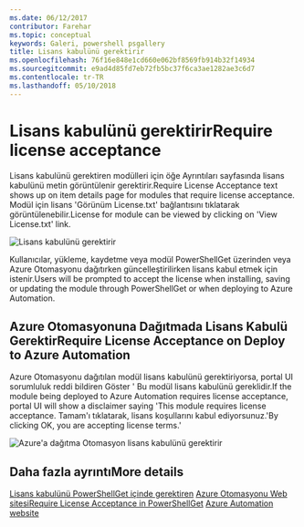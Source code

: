 ```yaml
---
ms.date: 06/12/2017
contributor: Farehar
ms.topic: conceptual
keywords: Galeri, powershell psgallery
title: Lisans kabulünü gerektirir
ms.openlocfilehash: 76f16e848e1cd660e062bf8569fb914b32f14934
ms.sourcegitcommit: e9ad4d85fd7eb72fb5bc37f6ca3ae1282ae3c6d7
ms.contentlocale: tr-TR
ms.lasthandoff: 05/10/2018
---
```

# <a name="require-license-acceptance"></a><span data-ttu-id="ea4e6-103">Lisans kabulünü gerektirir</span><span class="sxs-lookup"><span data-stu-id="ea4e6-103">Require license acceptance</span></span>

<span data-ttu-id="ea4e6-104">Lisans kabulünü gerektiren modülleri için öğe Ayrıntıları sayfasında lisans kabulünü metin görüntülenir gerektirir.</span><span class="sxs-lookup"><span data-stu-id="ea4e6-104">Require License Acceptance text shows up on item details page for modules that require license acceptance.</span></span> <span data-ttu-id="ea4e6-105">Modül için lisans 'Görünüm License.txt' bağlantısını tıklatarak görüntülenebilir.</span><span class="sxs-lookup"><span data-stu-id="ea4e6-105">License for module can be viewed by clicking on 'View License.txt' link.</span></span>

![Lisans kabulünü gerektirir](../../Images/RequireLicenseAcceptance.png)

<span data-ttu-id="ea4e6-107">Kullanıcılar, yükleme, kaydetme veya modül PowerShellGet üzerinden veya Azure Otomasyonu dağıtırken güncelleştirilirken lisans kabul etmek için istenir.</span><span class="sxs-lookup"><span data-stu-id="ea4e6-107">Users will be prompted to accept the license when installing, saving or updating the module through PowerShellGet or when deploying to Azure Automation.</span></span>

## <a name="require-license-acceptance-on-deploy-to-azure-automation"></a><span data-ttu-id="ea4e6-108">Azure Otomasyonuna Dağıtmada Lisans Kabulü Gerektir</span><span class="sxs-lookup"><span data-stu-id="ea4e6-108">Require License Acceptance on Deploy to Azure Automation</span></span>

<span data-ttu-id="ea4e6-109">Azure Otomasyonu dağıtılan modül lisans kabulünü gerektiriyorsa, portal UI sorumluluk reddi bildiren Göster ' Bu modül lisans kabulünü gereklidir.</span><span class="sxs-lookup"><span data-stu-id="ea4e6-109">If the module being deployed to Azure Automation requires license acceptance, portal UI will show a disclaimer saying 'This module requires license acceptance.</span></span> <span data-ttu-id="ea4e6-110">Tamam'ı tıklatarak, lisans koşullarını kabul ediyorsunuz.'</span><span class="sxs-lookup"><span data-stu-id="ea4e6-110">By clicking OK, you are accepting license terms.'</span></span>

![Azure'a dağıtma Otomasyon lisans kabulünü gerektirir](../../Images/DeployToAzureAutomationRequireLicenseAcceptanceDisclaimer.png)

## <a name="more-details"></a><span data-ttu-id="ea4e6-112">Daha fazla ayrıntı</span><span class="sxs-lookup"><span data-stu-id="ea4e6-112">More details</span></span>

<span data-ttu-id="ea4e6-113">[Lisans kabulünü PowerShellGet içinde gerektiren](../../concepts/module-license-acceptance.md)
[Azure Otomasyonu Web sitesi](/azure/automation)</span><span class="sxs-lookup"><span data-stu-id="ea4e6-113">[Require License Acceptance in PowerShellGet](../../concepts/module-license-acceptance.md)
[Azure Automation website](/azure/automation)</span></span>